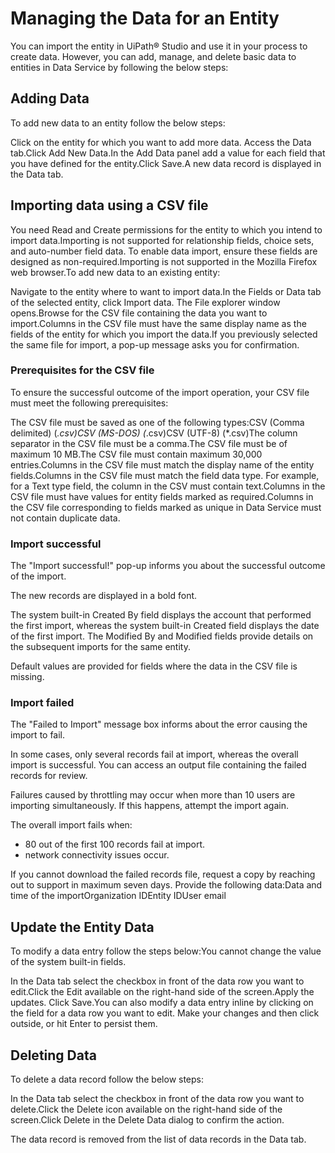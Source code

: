 ﻿# Managing the Data for an Entity

You can import the entity in UiPath® Studio and use it in your process to create data.
            However, you can add, manage, and delete basic data to entities in Data Service by
            following the below steps:

## Adding Data

To add new data to an entity follow the below steps:

Click on the entity for which you want to add more data.
Access the Data tab.Click Add New Data.In the Add Data panel add a value for each field that you have defined for the entity.Click Save.A new data record is displayed in the Data tab.


## Importing data using a CSV file

You need Read and Create permissions for the entity to which you intend to import data.Importing is not supported for relationship fields, choice sets, and auto-number field data. To enable data import, ensure these fields are designed as non-required.Importing is not supported in the Mozilla Firefox web browser.To add new data to an existing entity:

Navigate to the entity where to want to import data.In the Fields or Data tab of the selected entity, click Import data. The File explorer window opens.Browse for the CSV file containing the data you want to import.Columns in the CSV file must have the same display name as the fields of the entity for which you import the data.If you previously selected the same file for import, a pop-up message asks you for confirmation.


### Prerequisites for the CSV file 

To ensure the successful outcome of the import operation, your CSV file must meet the following prerequisites:

The CSV file must be saved as one of the following types:CSV (Comma delimited) (*.csv)CSV (MS-DOS) (*.csv)CSV (UTF-8) (*.csv)The column separator in the CSV file must be a comma.The CSV file must be of maximum 10 MB.The CSV file must contain maximum 30,000 entries.Columns in the CSV file must match the display name of the entity fields.Columns in the CSV file must match the field data type. For example, for a Text type field, the column in the CSV must contain text.Columns in the CSV file must have values for entity fields marked as required.Columns in the CSV file corresponding to fields marked as unique in Data Service must not contain duplicate data.


### Import successful

The "Import successful!" pop-up informs you about the successful outcome of the import.

The new records are displayed in a bold font.

The system built-in Created By field displays the account that performed the first import, whereas the system built-in Created field displays the date of the first import. The Modified By and Modified fields provide details on the subsequent imports for the same entity.

Default values are provided for fields where the data in the CSV file is missing.


### Import failed

The "Failed to Import" message box informs about the error causing the import to fail.

In some cases, only several records fail at import, whereas the overall import is successful. You can access an output file containing the failed records for review.

Failures caused by throttling may occur when more than 10 users are importing simultaneously. If this happens, attempt the import again.

The overall import fails when:

* 80 out of the first 100 records fail at import.
* network connectivity issues occur.

If you cannot download the failed records file, request a copy by reaching out to support in maximum seven days. Provide the following data:Data and time of the importOrganization IDEntity IDUser email


## Update the Entity Data

To modify a data entry follow the steps below:You cannot change the value of the system built-in fields.

In the Data tab select the checkbox in front of the data row you want to edit.Click the Edit available on the right-hand side of the screen.Apply the updates. Click Save.You can also modify a data entry inline by clicking on the field for a data row you want to edit. Make your changes and then click outside, or hit Enter to persist them.


## Deleting Data

To delete a data record follow the below steps:

In the Data tab select the checkbox in front of the data row you want to delete.Click the Delete icon available on the right-hand side of the screen.Click Delete in the Delete Data dialog to confirm the action.

The data record is removed from the list of data records in the Data tab.

